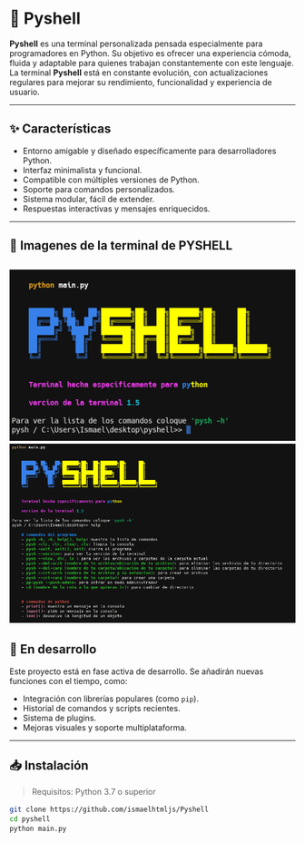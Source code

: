 # 🐍 Pyshell

**Pyshell** es una terminal personalizada pensada especialmente para programadores en Python. Su objetivo es ofrecer una experiencia cómoda, fluida y adaptable para quienes trabajan constantemente con este lenguaje.  
La terminal **Pyshell** está en constante evolución, con actualizaciones regulares para mejorar su rendimiento, funcionalidad y experiencia de usuario.

---

## ✨ Características

- Entorno amigable y diseñado específicamente para desarrolladores Python.
- Interfaz minimalista y funcional.
- Compatible con múltiples versiones de Python.
- Soporte para comandos personalizados.
- Sistema modular, fácil de extender.
- Respuestas interactivas y mensajes enriquecidos.

---

## 🐍 Imagenes de la terminal de PYSHELL 
![](pyshell_foto.png)
![](pyshell_img.png)
---

## 🚧 En desarrollo

Este proyecto está en fase activa de desarrollo. Se añadirán nuevas funciones con el tiempo, como:

- Integración con librerías populares (como `pip`).
- Historial de comandos y scripts recientes.
- Sistema de plugins.
- Mejoras visuales y soporte multiplataforma.

---

## 📥 Instalación

> Requisitos: Python 3.7 o superior

```bash
git clone https://github.com/ismaelhtmljs/Pyshell
cd pyshell
python main.py
